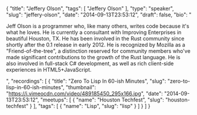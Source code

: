 {
  "title": "Jeffery Olson",
  "tags": [
    "Jeffery Olson"
  ],
  "type": "speaker",
  "slug": "jeffery-olson",
  "date": "2014-09-13T23:53:12",
  "draft": false,
  "bio": "<p>Jeff Olson is a programmer who, like many others, writes code because it's what he loves. He is currently a consultant with Improving Enterprises in beautiful Houston, TX. He has been involved in the Rust community since shortly after the 0.1 release in early 2012. He is recognized by Mozilla as a \"Friend-of-the-tree\", a distinction reserved for community members who've made significant contributions to the growth of the Rust language. He is also involved in full-stack C# development, as well as rich client-side experiences in HTML5+JavaScript.</p>",
  "recordings": [
    {
      "title": "Zero To Lisp In 60-ish Minutes",
      "slug": "zero-to-lisp-in-60-ish-minutes",
      "thumbnail": "https://i.vimeocdn.com/video/489185450_295x166.jpg",
      "date": "2014-09-13T23:53:12",
      "meetups": [
        {
          "name": "Houston Techfest",
          "slug": "houston-techfest"
        }
      ],
      "tags": [
        {
          "name": "Lisp",
          "slug": "lisp"
        }
      ]
    }
  ]
}